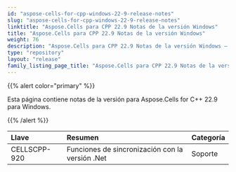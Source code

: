 ```yaml
---
id: "aspose-cells-for-cpp-windows-22-9-release-notes"
slug: "aspose-cells-for-cpp-windows-22-9-release-notes"
linktitle: "Aspose.Cells para CPP 22.9 Notas de la versión Windows"
title: "Aspose.Cells para CPP 22.9 Notas de la versión Windows"
weight: 76
description: "Aspose.Cells para CPP 22.9 Notas de la versión Windows – the latest updates and fixes."
type: "repository"
layout: "release"
family_listing_page_title: "Aspose.Cells para CPP 22.9 Notas de la versión Windows"
---
```

{{% alert color="primary" %}}

Esta página contiene notas de la versión para Aspose.Cells for C++ 22.9 para Windows.

{{% /alert %}}

|**Llave**|**Resumen**|**Categoría**|
|:- |:- |:- |
|CELLSCPP-920| Funciones de sincronización con la versión .Net|Soporte|
